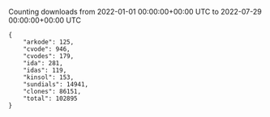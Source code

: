 
Counting downloads from 2022-01-01 00:00:00+00:00 UTC to 2022-07-29 00:00:00+00:00 UTC

```
{
    "arkode": 125,
    "cvode": 946,
    "cvodes": 179,
    "ida": 281,
    "idas": 119,
    "kinsol": 153,
    "sundials": 14941,
    "clones": 86151,
    "total": 102895
}
```
